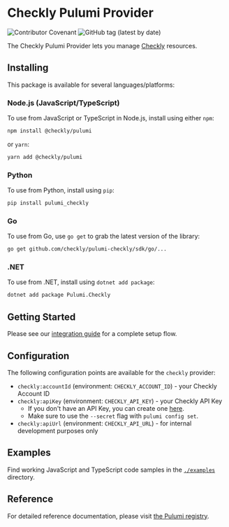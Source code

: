 # Checkly Pulumi Provider

![Contributor Covenant](https://img.shields.io/badge/Contributor%20Covenant-2.1-4baaaa.svg)
![GitHub tag (latest by date)](https://img.shields.io/github/v/tag/checkly/pulumi-checkly?label=Version)

The Checkly Pulumi Provider lets you manage [Checkly](https://www.checklyhq.com) resources.

## Installing

This package is available for several languages/platforms:

### Node.js (JavaScript/TypeScript)

To use from JavaScript or TypeScript in Node.js, install using either `npm`:

```bash
npm install @checkly/pulumi
```

or `yarn`:

```bash
yarn add @checkly/pulumi
```

### Python

To use from Python, install using `pip`:

```bash
pip install pulumi_checkly
```

### Go

To use from Go, use `go get` to grab the latest version of the library:

```bash
go get github.com/checkly/pulumi-checkly/sdk/go/...
```

### .NET

To use from .NET, install using `dotnet add package`:

```bash
dotnet add package Pulumi.Checkly
```

## Getting Started

Please see our [integration guide](https://www.checklyhq.com/docs/integrations/pulumi/) for a complete setup flow.

## Configuration

The following configuration points are available for the `checkly` provider:

- `checkly:accountId` (environment: `CHECKLY_ACCOUNT_ID`) - your Checkly Account ID
- `checkly:apiKey` (environment: `CHECKLY_API_KEY`) - your Checkly API Key
    * If you don't have an API Key, you can create one [here](https://app.checklyhq.com/settings/user/api-keys).
    * Make sure to use the `--secret` flag with `pulumi config set`.
- `checkly:apiUrl` (environment: `CHECKLY_API_URL`) - for internal development purposes only

## Examples

Find working JavaScript and TypeScript code samples in the [`./examples`](./examples) directory.

## Reference

For detailed reference documentation, please visit [the Pulumi registry](https://www.pulumi.com/registry/packages/checkly/api-docs/).
